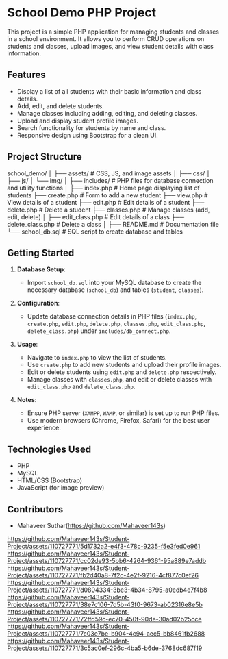  # School Demo PHP Project

This project is a simple PHP application for managing students and classes in a school environment. It allows you to perform CRUD operations on students and classes, upload images, and view student details with class information.

## Features

- Display a list of all students with their basic information and class details.
- Add, edit, and delete students.
- Manage classes including adding, editing, and deleting classes.
- Upload and display student profile images.
- Search functionality for students by name and class.
- Responsive design using Bootstrap for a clean UI.

## Project Structure
school_demo/
│
├── assets/ # CSS, JS, and image assets
│ ├── css/
│ ├── js/
│ └── img/
│
├── includes/ # PHP files for database connection and utility functions
│
├── index.php # Home page displaying list of students
├── create.php # Form to add a new student
├── view.php # View details of a student
├── edit.php # Edit details of a student
├── delete.php # Delete a student
├── classes.php # Manage classes (add, edit, delete)
│
├── edit_class.php # Edit details of a class
├── delete_class.php # Delete a class
│
├── README.md # Documentation file
└── school_db.sql # SQL script to create database and tables


## Getting Started

1. **Database Setup**:
   - Import `school_db.sql` into your MySQL database to create the necessary database (`school_db`) and tables (`student`, `classes`).

2. **Configuration**:
   - Update database connection details in PHP files (`index.php`, `create.php`, `edit.php`, `delete.php`, `classes.php`, `edit_class.php`, `delete_class.php`) under `includes/db_connect.php`.

3. **Usage**:
   - Navigate to `index.php` to view the list of students.
   - Use `create.php` to add new students and upload their profile images.
   - Edit or delete students using `edit.php` and `delete.php` respectively.
   - Manage classes with `classes.php`, and edit or delete classes with `edit_class.php` and `delete_class.php`.

4. **Notes**:
   - Ensure PHP server (`XAMPP`, `WAMP`, or similar) is set up to run PHP files.
   - Use modern browsers (Chrome, Firefox, Safari) for the best user experience.

## Technologies Used

- PHP
- MySQL
- HTML/CSS (Bootstrap)
- JavaScript (for image preview)

## Contributors

- Mahaveer Suthar(https://github.com/Mahaveer143s)





https://github.com/Mahaveer143s/Student-Project/assets/110727771/5d1732a2-e4f3-478c-9235-f5e3fed0e961
https://github.com/Mahaveer143s/Student-Project/assets/110727771/cc02de93-5bb6-4264-9361-95a889e7addb
https://github.com/Mahaveer143s/Student-Project/assets/110727771/fb2d40a8-7f2c-4e2f-9216-4cf877c0ef26
https://github.com/Mahaveer143s/Student-Project/assets/110727771/d0804334-3be3-4b34-8795-a0edb4e7f4b8
https://github.com/Mahaveer143s/Student-Project/assets/110727771/38e7c106-7d5b-43f0-9673-ab02316e8e5b
https://github.com/Mahaveer143s/Student-Project/assets/110727771/72ffd59c-ec70-450f-90de-30ad02b25cce
https://github.com/Mahaveer143s/Student-Project/assets/110727771/7c03e7be-b904-4c94-aec5-bb8461fb2688
https://github.com/Mahaveer143s/Student-Project/assets/110727771/3c5ac0ef-296c-4ba5-b6de-3768dc687f19

